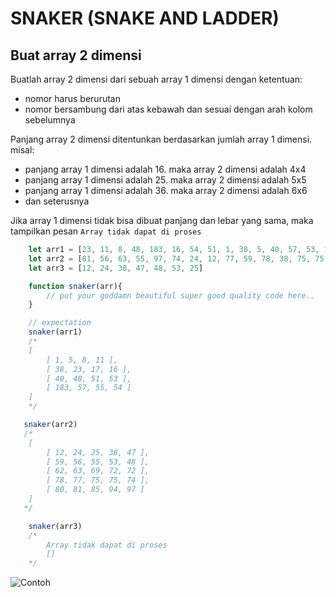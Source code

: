 # SNAKER (SNAKE AND LADDER)

## Buat array 2 dimensi
Buatlah array 2 dimensi dari sebuah array 1 dimensi dengan ketentuan:
- nomor harus berurutan
- nomor bersambung dari atas kebawah dan sesuai dengan arah kolom sebelumnya

Panjang array 2 dimensi ditentunkan berdasarkan jumlah array 1 dimensi. misal:
- panjang array 1 dimensi adalah 16. maka array 2 dimensi adalah 4x4
- panjang array 1 dimensi adalah 25. maka array 2 dimensi adalah 5x5
- panjang array 1 dimensi adalah 36. maka array 2 dimensi adalah 6x6
- dan seterusnya

Jika array 1 dimensi tidak bisa dibuat panjang dan lebar yang sama, maka tampilkan pesan `Array tidak dapat di proses`

```javascript
    let arr1 = [23, 11, 8, 48, 183, 16, 54, 51, 1, 38, 5, 40, 57, 53, 17, 55]
    let arr2 = [81, 56, 63, 55, 97, 74, 24, 12, 77, 59, 78, 38, 75, 75, 72, 47, 25, 85, 53, 69, 72, 80, 94, 62, 48]
    let arr3 = [12, 24, 38, 47, 48, 53, 25]

    function snaker(arr){
        // put your goddamn beautiful super good quality code here..
    }

    // expectation
    snaker(arr1)
    /*
    [ 
        [ 1, 5, 8, 11 ],
        [ 38, 23, 17, 16 ],
        [ 40, 48, 51, 53 ],
        [ 183, 57, 55, 54 ] 
    ]
    */

   snaker(arr2)
   /*
    [ 
        [ 12, 24, 25, 38, 47 ],
        [ 59, 56, 55, 53, 48 ],
        [ 62, 63, 69, 72, 72 ],
        [ 78, 77, 75, 75, 74 ],
        [ 80, 81, 85, 94, 97 ] 
    ]
   */

    snaker(arr3)
    /*
        Array tidak dapat di proses
        []
    */


```

![Contoh](https://i.imgur.com/jq9bGXi.png)
